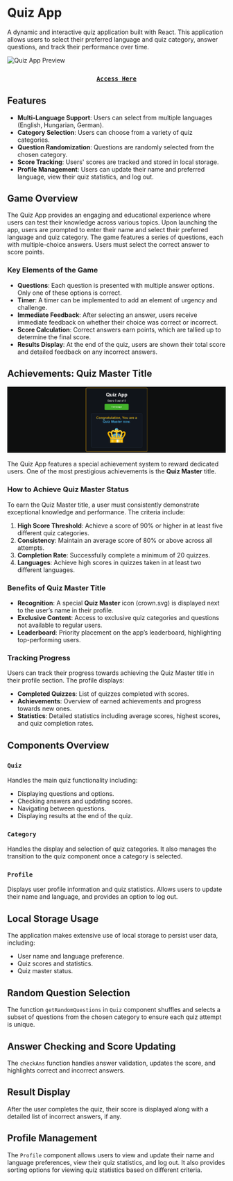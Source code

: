 # Quiz App

A dynamic and interactive quiz application built with React. This application allows users to select their preferred language and quiz category, answer questions, and track their performance over time.

![Quiz App Preview](./.github/quiz%20app%20preview.gif)

<h3 align="center">
    <strong>
      <code>&nbsp;<a href="https://andorkadominik.github.io/Quiz/">Access Here</a>&nbsp;</code>
    </strong>
</h3>


## Features

- **Multi-Language Support**: Users can select from multiple languages (English, Hungarian, German).
- **Category Selection**: Users can choose from a variety of quiz categories.
- **Question Randomization**: Questions are randomly selected from the chosen category.
- **Score Tracking**: Users' scores are tracked and stored in local storage.
- **Profile Management**: Users can update their name and preferred language, view their quiz statistics, and log out.


## Game Overview

The Quiz App provides an engaging and educational experience where users can test their knowledge across various topics. Upon launching the app, users are prompted to enter their name and select their preferred language and quiz category. The game features a series of questions, each with multiple-choice answers. Users must select the correct answer to score points.

### Key Elements of the Game

- **Questions**: Each question is presented with multiple answer options. Only one of these options is correct.
- **Timer**: A timer can be implemented to add an element of urgency and challenge.
- **Immediate Feedback**: After selecting an answer, users receive immediate feedback on whether their choice was correct or incorrect.
- **Score Calculation**: Correct answers earn points, which are tallied up to determine the final score.
- **Results Display**: At the end of the quiz, users are shown their total score and detailed feedback on any incorrect answers.

## Achievements: Quiz Master Title

![Quiz Master title](./.github/quiz%20master.png)

The Quiz App features a special achievement system to reward dedicated users. One of the most prestigious achievements is the **Quiz Master** title.

### How to Achieve Quiz Master Status

To earn the Quiz Master title, a user must consistently demonstrate exceptional knowledge and performance. The criteria include:

1. **High Score Threshold**: Achieve a score of 90% or higher in at least five different quiz categories.
2. **Consistency**: Maintain an average score of 80% or above across all attempts.
3. **Completion Rate**: Successfully complete a minimum of 20 quizzes.
4. **Languages**: Achieve high scores in quizzes taken in at least two different languages.

### Benefits of Quiz Master Title

- **Recognition**: A special **Quiz Master** icon (crown.svg) is displayed next to the user’s name in their profile.
- **Exclusive Content**: Access to exclusive quiz categories and questions not available to regular users.
- **Leaderboard**: Priority placement on the app’s leaderboard, highlighting top-performing users.

### Tracking Progress

Users can track their progress towards achieving the Quiz Master title in their profile section. The profile displays:

- **Completed Quizzes**: List of quizzes completed with scores.
- **Achievements**: Overview of earned achievements and progress towards new ones.
- **Statistics**: Detailed statistics including average scores, highest scores, and quiz completion rates.



## Components Overview

### `Quiz`

Handles the main quiz functionality including:
- Displaying questions and options.
- Checking answers and updating scores.
- Navigating between questions.
- Displaying results at the end of the quiz.

### `Category`

Handles the display and selection of quiz categories. It also manages the transition to the quiz component once a category is selected.

### `Profile`

Displays user profile information and quiz statistics. Allows users to update their name and language, and provides an option to log out.

## Local Storage Usage

The application makes extensive use of local storage to persist user data, including:
- User name and language preference.
- Quiz scores and statistics.
- Quiz master status.

## Random Question Selection

The function `getRandomQuestions` in `Quiz` component shuffles and selects a subset of questions from the chosen category to ensure each quiz attempt is unique.

## Answer Checking and Score Updating

The `checkAns` function handles answer validation, updates the score, and highlights correct and incorrect answers.

## Result Display

After the user completes the quiz, their score is displayed along with a detailed list of incorrect answers, if any.

## Profile Management

The `Profile` component allows users to view and update their name and language preferences, view their quiz statistics, and log out. It also provides sorting options for viewing quiz statistics based on different criteria. 

